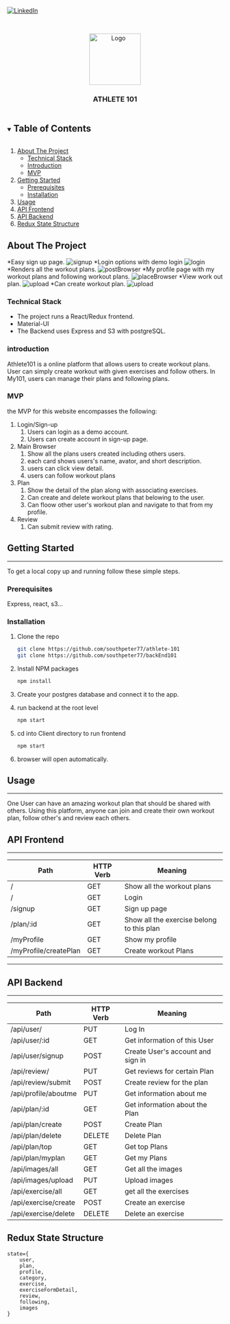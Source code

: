 [![LinkedIn][linkedin-shield]][linkedin-url]


<!-- PROJECT LOGO -->
<br />
<p align="center">
    <img src="readMeImages/athlete101Logo.png" alt="Logo" width="120" height="auto">
  </a>

  <h3 align="center">ATHLETE 101</h3>


</p>



<!-- TABLE OF CONTENTS -->
<details open="open">
  <summary><h2 style="display: inline-block">Table of Contents</h2></summary>
  <ol>
    <li>
      <a href="#about-the-project">About The Project</a>
      <ul>
        <li><a href="#technical-stack">Technical Stack</a></li>
        <li><a href="#introduction">Introduction</a></li>
        <li><a href="#mvp">MVP</a></li>
      </ul>
    </li>
    <li>
      <a href="#getting-started">Getting Started</a>
      <ul>
        <li><a href="#prerequisites">Prerequisites</a></li>
        <li><a href="#installation">Installation</a></li>
      </ul>
    </li>
    <li><a href="#usage">Usage</a></li>
    <li><a href="#api-frontend">API Frontend</a></li>
    <li><a href="#api-backend">API Backend</a></li>
    <li><a href="#redux-state-structure">Redux State Structure</a></li>
  </ol>
</details>



<!-- ABOUT THE PROJECT -->
## About The Project
*Easy sign up page.
![signup](readMeImages/signUp.png)
*Login options with demo login
![login](readMeImages/login.png)
*Renders all the workout plans.
![postBrowser](readMeImages/workoutPlanBrowser.png)
*My profile page with my workout plans and following workout plans.
![placeBrowser](readMeImages/myProfile.png)
*View work out plan.
![upload](readMeImages/workoutPlan.png)
*Can create workout plan.
![upload](readMeImages/createWorkout.png)

### Technical Stack

* The project runs a React/Redux frontend.
* Material-UI
* The Backend uses Express and S3 with postgreSQL.


### introduction


  Athlete101 is a online platform that allows users to create workout plans. User can simply create workout with given exercises and follow others. In My101, users can manage their plans and following plans.



### MVP
the MVP for this website encompasses the following:

1.  Login/Sign-up
    1. Users can login as a demo account.
    2. Users can create account in sign-up page.
2.  Main Browser
    1. Show all the plans users created including others users.
    2. each card shows users's name, avator, and short description.
    3. users can click view detail.
    4. users can follow workout plans
3. Plan
    1. Show the detail of the plan along with associating exercises.
    2. Can create and delete workout plans that belowing to the user.
    3. Can floow other user's workout plan and navigate to that from my profile.
4. Review
    1. Can submit review with rating.



<!-- GETTING STARTED -->
## Getting Started
-----------

To get a local copy up and running follow these simple steps.

### Prerequisites

Express, react, s3...

### Installation


1. Clone the repo
   ```sh
   git clone https://github.com/southpeter77/athlete-101
   git clone https://github.com/southpeter77/backEnd101
   ```
2. Install NPM packages
   ```sh
   npm install
   ```
3. Create your postgres database and connect it to the app.

4. run backend at the root level
   ```sh
   npm start
   ```
5. cd into Client directory to run frontend
   ```sh
   npm start
   ```
6. browser will open automatically.


<!-- USAGE EXAMPLES -->
## Usage
-----------

One User can have an amazing workout plan that should be shared with others. Using this platform, anyone can join and create their own workout plan, follow other's and review each others. 

## API Frontend
--------------------------
|Path|HTTP Verb|Meaning|
|-|-|-|
|/|GET|Show all the workout plans|
|/|GET|Login|
|/signup|GET|Sign up page|
|/plan/:id|GET|Show all the exercise belong to this plan|
|/myProfile|GET|Show my profile|
|/myProfile/createPlan|GET|Create workout Plans|


--------------------------

## API Backend
-----------
|Path|HTTP Verb|Meaning|
|-|-|-|
|/api/user/|PUT|Log In|
|/api/user/:id|GET|Get information of this User|
|/api/user/signup|POST|Create User's account and sign in|
|/api/review/|PUT|Get reviews for certain Plan|
|/api/review/submit|POST|Create review for the plan|
|/api/profile/aboutme|PUT|Get information about me|
|/api/plan/:id|GET|Get information about the Plan|
|/api/plan/create|POST|Create Plan|
|/api/plan/delete|DELETE|Delete Plan|
|/api/plan/top|GET|Get top Plans|
|/api/plan/myplan|GET|Get my Plans|
|/api/images/all|GET|Get all the images|
|/api/images/upload|PUT|Upload images|
|/api/exercise/all|GET|get all the exercises|
|/api/exercise/create|POST|Create an exercise|
|/api/exercise/delete|DELETE|Delete an exercise|

## Redux State Structure
```
state={
    user,
    plan,
    profile,
    category,
    exercise,
    exerciseFormDetail,
    review,
    following,
    images  
}




```




[linkedin-shield]: https://img.shields.io/badge/-LinkedIn-black.svg?style=for-the-badge&logo=linkedin&colorB=555
[linkedin-url]: https://www.linkedin.com/in/peter-kang-129184166/
